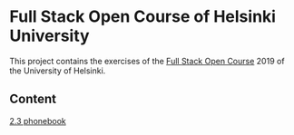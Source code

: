 
# Full Stack Open Course of Helsinki University

This project contains the exercises of the [Full Stack Open Course](https://fullstackopen.com/en/) 2019 of the University of Helsinki.

## Content
 
 [2.3 phonebook]()


